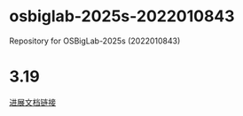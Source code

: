 # osbiglab-2025s-2022010843
Repository for OSBigLab-2025s (2022010843)

# 3.19

[进展文档链接](https://qiizukl9zzx.feishu.cn/wiki/NHYaw4cNmiKysrkjnxWcHwMdneV?from=from_copylink)

